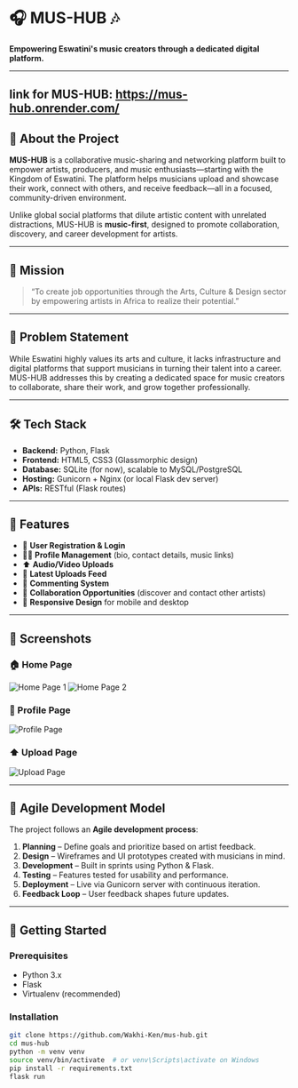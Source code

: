 # 🎧 MUS-HUB 🎶

**Empowering Eswatini's music creators through a dedicated digital platform.**

---
## link for MUS-HUB: https://mus-hub.onrender.com/

## 📌 About the Project

**MUS-HUB** is a collaborative music-sharing and networking platform built to empower artists, producers, and music enthusiasts—starting with the Kingdom of Eswatini. The platform helps musicians upload and showcase their work, connect with others, and receive feedback—all in a focused, community-driven environment.

Unlike global social platforms that dilute artistic content with unrelated distractions, MUS-HUB is **music-first**, designed to promote collaboration, discovery, and career development for artists.

---

## 🎯 Mission

> “To create job opportunities through the Arts, Culture & Design sector by empowering artists in Africa to realize their potential.”

---

## 🚨 Problem Statement

While Eswatini highly values its arts and culture, it lacks infrastructure and digital platforms that support musicians in turning their talent into a career. MUS-HUB addresses this by creating a dedicated space for music creators to collaborate, share their work, and grow together professionally.

---

## 🛠️ Tech Stack

- **Backend:** Python, Flask
- **Frontend:** HTML5, CSS3 (Glassmorphic design)
- **Database:** SQLite (for now), scalable to MySQL/PostgreSQL
- **Hosting:** Gunicorn + Nginx (or local Flask dev server)
- **APIs:** RESTful (Flask routes)

---

## 🔑 Features

- 🎤 **User Registration & Login**
- 🧑‍🎤 **Profile Management** (bio, contact details, music links)
- ⬆️ **Audio/Video Uploads**
- 📰 **Latest Uploads Feed**
- 💬 **Commenting System**
- 🤝 **Collaboration Opportunities** (discover and contact other artists)
- 📱 **Responsive Design** for mobile and desktop

---

## 📸 Screenshots

### 🏠 Home Page
![Home Page 1](https://github.com/user-attachments/assets/573286b0-ff1e-417e-8df5-2200c9aac760)
![Home Page 2](https://github.com/user-attachments/assets/12cc0f57-e05c-466b-8ba2-851367893e42)

### 👤 Profile Page
![Profile Page](https://github.com/user-attachments/assets/14ae0954-2148-4bb4-822f-57ede6c98927)

### ⬆️ Upload Page
![Upload Page](https://github.com/user-attachments/assets/f62aad22-522f-4535-b95c-0e90b9ecc2a5)


---

## 🧪 Agile Development Model

The project follows an **Agile development process**:
1. **Planning** – Define goals and prioritize based on artist feedback.
2. **Design** – Wireframes and UI prototypes created with musicians in mind.
3. **Development** – Built in sprints using Python & Flask.
4. **Testing** – Features tested for usability and performance.
5. **Deployment** – Live via Gunicorn server with continuous iteration.
6. **Feedback Loop** – User feedback shapes future updates.

---

## 🚀 Getting Started

### Prerequisites

- Python 3.x
- Flask
- Virtualenv (recommended)

### Installation

```bash
git clone https://github.com/Wakhi-Ken/mus-hub.git
cd mus-hub
python -m venv venv
source venv/bin/activate  # or venv\Scripts\activate on Windows
pip install -r requirements.txt
flask run

